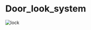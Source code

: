 # Door_look_system

![lock](https://github.com/jogovhMohamedEldeeb/Door_look_system/assets/111666319/3e1eb087-1230-4780-a0e9-b55bacae812e)

